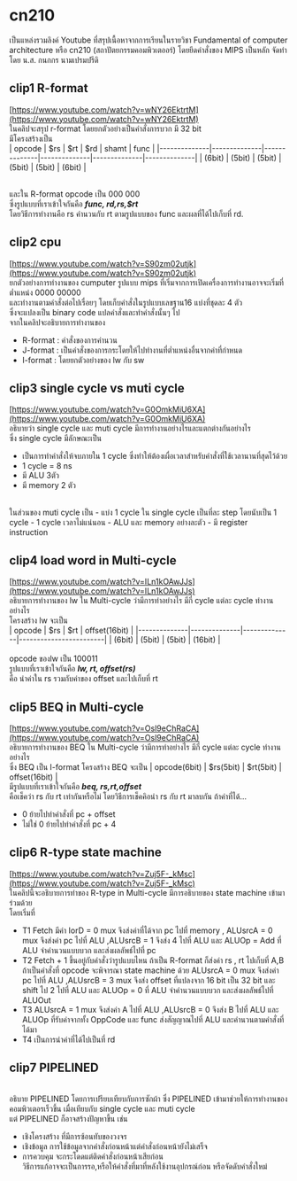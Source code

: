 # cn210

เป็นแหล่งรวมลิงค์ Youtube ที่สรุปเนื้อหาจากการเรียนในรายวิชา Fundamental of computer architecture หรือ cn210 (สถาปัตยกรรมคอมพิวเตออร์) โดยยึดคำสั่งของ MIPS เป็นหลัก จัดทำโดย น.ส. กนกกร นามเปรมปรีดิ

## clip1 R-format
[https://www.youtube.com/watch?v=wNY26EktrtM](https://www.youtube.com/watch?v=wNY26EktrtM)
<br>ในคลิปจะสรุป r-format โดยยกตัวอย่างเป็นคำสั่งการบวก มี 32 bit
<br>มีโครงสร้างเป็น 
<br>
|    opcode    |      $rs     |     $rt      |      $rd     |    shamt     |     func     |
|--------------|--------------|--------------|--------------|--------------|--------------|
|    (6bit)    |    (5bit)    |   (5bit)     |    (5bit)    |   (5bit)     |    (6bit)    |

<br>และใน R-format opcode เป็น 000 000
<br>ซึ่งรูปแบบที่เราเข้าใจกันคือ ***func, $rd,$rs,$rt*** 
<br>โดยวิธีการทำงานคือ rs คำนวนกับ rt ตามรูปแบบของ func และผลที่ได้ไปเก็บที่ rd.

## clip2 cpu
[https://www.youtube.com/watch?v=S90zm02utjk](https://www.youtube.com/watch?v=S90zm02utjk)
<br>ยกตัวอย่างการทำงานของ cumputer รูปแบบ mips ที่เริ่มจากการเปิดเครื่องการทำงานอาจจะเริ่มที่ต่ำแหน่ง 0000 00000 
<br>และทำงานตามคำสั่งต่อไปเรื่อยๆ โดยเก็บคำสั่งในรูปแบบเลขฐาน16 แบ่งที่ชุดละ 4 ตัว 
<br>ซึ่งจะแปลงเป็น binary code แปลคำสั่งและทำคำสั่งนั้นๆ ไป
<br>จากในคลิปจะอธิบายการทำงานของ 
- R-format : คำสั่งของการคำนวน
- J-format : เป็นคำสั่งของการกระโดยให้ไปทำงานที่ต่ำแหน่งอื่นจากค่าที่กำหนด 
- I-format : โดยยกตัวอย่างของ lw กับ sw

## clip3 single cycle vs muti cycle
[https://www.youtube.com/watch?v=G0OmkMiU6XA](https://www.youtube.com/watch?v=G0OmkMiU6XA)
<br>อธิบายว่า single cycle และ muti cycle มีการทำงานอย่างไรและแตกต่างกันอย่างไร
<br>ซึ่ง single cycle มีลักษณะเป็น
- เป็นการทำคำสั่งให้จบภายใน 1 cycle ซึ่งทำให้ต้องเผื่อเวลาสำหรับคำสั่งที่ใช้เวลานานที่สุดไว้ด้วย
- 1 cycle = 8 ns
- มี ALU 3ตัว
- มี memory 2 ตัว
<br>
ในส่วนของ muti cycle เป็น
- แบ่ง 1 cycle ใน single cycle เป็นที่ละ step โดยนับเป็น 1 cycle
- 1 cycle เวลาไม่แน่นอน
- ALU และ memory อย่างละตัว
- มี register instruction

## clip4 load word in Multi-cycle
[https://www.youtube.com/watch?v=ILn1kOAwJJs](https://www.youtube.com/watch?v=ILn1kOAwJJs)
<br>อธิบายการทำงานของ lw ใน Multi-cycle ว่ามีการทำอย่างไร มีกี่ cycle แต่ละ cycle ทำงานอย่างไร
<br>โครงสร้าง lw จะเป็น 
<br>
|    opcode    |      $rs     |     $rt      |      offset(16bit)     |
|--------------|--------------|--------------|------------------------|
|    (6bit)    |    (5bit)    |   (5bit)     |         (16bit)        |
<br>
<br>opcode ของlw เป็น 100011
<br>รูปแบบที่เราเข้าใจกันคือ ***lw, $rt,offset($rs)*** 
<br>คือ นำค่าใน rs รวมกับค่าของ offset และไปเก็บที่ rt

## clip5 BEQ in Multi-cycle
[https://www.youtube.com/watch?v=Osl9eChRaCA](https://www.youtube.com/watch?v=Osl9eChRaCA)
<br>อธิบายการทำงานของ BEQ ใน Multi-cycle ว่ามีการทำอย่างไร มีกี่ cycle แต่ละ cycle ทำงานอย่างไร
<br>ซึ่ง BEQ เป็น I-format โครงสร้าง BEQ จะเป็น | opcode(6bit) | $rs(5bit) | $rt(5bit) | offset(16bit) |
<br>มีรูปแบบที่เราเข้าใจกันคือ ***beq, $rs,$rt,offset***
<br>คือเช็คว่า rs กับ rt เท่ากันหรือไม่ โดยวิธีการเช็คคิอนำ rs กับ rt มาลบกัน ถ้าค่าที่ได้...
- 0 ย้ายไปทำคำสั่งที่ pc + offset
- ไม่ใช่ 0 ย้ายไปทำคำสั่งที่ pc + 4


## clip6 R-type state machine
[https://www.youtube.com/watch?v=Zuj5F-_kMsc](https://www.youtube.com/watch?v=Zuj5F-_kMsc)
<br>ในคลิปนี้จะอธิบายการทำของ R-type in Multi-cycle มีการอธิบายของ state machine เข้ามาร่วมด้วย
<br>โดยเริ่มที่ 
- T1 Fetch มีค่า IorD = 0 mux จึงส่งค่าที่ได้จาก pc ไปที่ memory , ALUsrcA = 0 mux จึงส่งค่า pc ไปที่ ALU ,ALUsrcB = 1 จึงส่ง 4 ไปที่ ALU และ ALUOp = Add ที่ ALU จำคำนวนแบบบวก และส่งผลลัพธ์ไปที่ pc 
- T2 Fetch + 1 ขึ้นอยู่กับคำสั่งว่ารูปแบบไหน ถ้าเป็น R-format ก็ส่งค่า rs , rt ไปเก็บที่ A,B ถ้าเป็นคำสั่งที่ opcode จะพิจารณา state machine ด้วย
ALUsrcA = 0 mux จึงส่งค่า pc ไปที่ ALU ,ALUsrcB = 3 mux จึงส่ง offset ที่แปลงจาก 16 bit เป็น 32 bit และ shift ไป 2 ไปที่ ALU และ ALUOp = 0 ที่ ALU จำคำนวนแบบบวก และส่งผลลัพธ์ไปที่ ALUOut
- T3 ALUsrcA = 1 mux จึงส่งค่า A ไปที่ ALU ,ALUsrcB = 0 จึงส่ง B ไปที่ ALU และ ALUOp ที่รับค่าจากทั้ง OppCode และ func ส่งสัญญาณไปที่ ALU และคำนวนตามคำสั่งที่ได้มา
- T4 เป็นการนำค่าที่ได้ไปเป็นที่ rd 

## clip7 PIPELINED
<br>อธิบาย PIPELINED โดยการเปรียบเทียบกับการซักผ้า ซึ่ง PIPELINED เข้ามาช่วยให้การทำงานของคอมพิวเตอรเร็วขึ้น เมื่อเทียบกับ single cycle และ muti cycle 
<br>แต่ PIPELINED ก็อาจสร้างปัญหาขึ้น เช่น 
- เชิงโครงสร้าง ที่มีการซ้อนทับของวงจร 
- เชิงข้อมูล การใช้ข้อมูลจากคำสั่งก่อนหน้าแต่คำสั่งก่อนหน้ายังไม่เสร็จ 
- การควบคุม จะกระโดดแต่ติดคำสั่งก่อนหน้าเสียก่อน 
<br>วิธีการแก้อาจจะเป็นการรอ,หรือให้คำสั่งที่มาที่หลังใช้งานอุปกรณ์ก่อน หรือจัดดับคำสั่งใหม่


